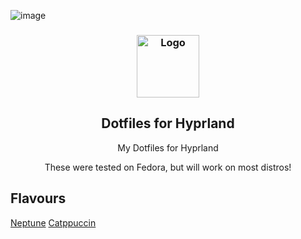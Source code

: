 ![image](https://github.com/user-attachments/assets/32f83644-6073-4fe7-8b9a-33d57fe1711d)<h3 align="center">
	<img src="https://media.tenor.com/XSH2M_OiW9MAAAAi/hyprland-logo.gif" width="100" alt="Logo"/><br/>
</h3>
<h2 align="center"> Dotfiles for Hyprland </h2>
<p align="center"> My Dotfiles for Hyprland </p>

<p align="center"> These were tested on Fedora, but will work on most distros! </p>

## Flavours
[Neptune](https://github.com/alluxd/Allus-Dotfiles/tree/fl-neptune)
[Catppuccin](https://github.com/alluxd/Allus-Dotfiles/tree/catppuccin)
